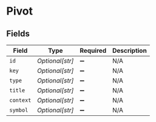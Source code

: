 # Pivot


## Fields

| Field              | Type               | Required           | Description        |
| ------------------ | ------------------ | ------------------ | ------------------ |
| `id`               | *Optional[str]*    | :heavy_minus_sign: | N/A                |
| `key`              | *Optional[str]*    | :heavy_minus_sign: | N/A                |
| `type`             | *Optional[str]*    | :heavy_minus_sign: | N/A                |
| `title`            | *Optional[str]*    | :heavy_minus_sign: | N/A                |
| `context`          | *Optional[str]*    | :heavy_minus_sign: | N/A                |
| `symbol`           | *Optional[str]*    | :heavy_minus_sign: | N/A                |